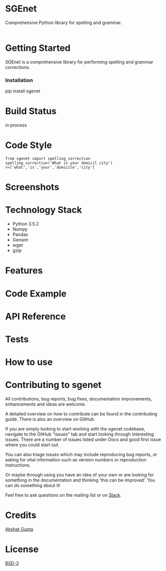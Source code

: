 # SGEnet
Comprehensive Python library for spelling and grammar.<br><br>

# Getting Started
SGEnet is a comprehensive library for performing spelling and grammar corrections.

### Installation
pip install sgenet

# Build Status
in process

# Code Style

```
from sgenet import spelling_correction
spelling_correction('What is your domicil city')
>>['what','is','your','domicile','city']
```

# Screenshots
# Technology Stack
* Python 3.5.2
* Numpy
* Pandas
* Gensim
* wget
* gzip

# Features
# Code Example
# API Reference
# Tests
# How to use
# Contributing to sgenet
All contributions, bug reports, bug fixes, documentation improvements, enhancements and ideas are welcome.

A detailed overview on how to contribute can be found in the contributing guide. There is also an overview on GitHub.

If you are simply looking to start working with the sgenet codebase, navigate to the GitHub "issues" tab and start looking through interesting issues. There are a number of issues listed under Docs and good first issue where you could start out.

You can also triage issues which may include reproducing bug reports, or asking for vital information such as version numbers or reproduction instructions.

Or maybe through using you have an idea of your own or are looking for something in the documentation and thinking ‘this can be improved’. You can do something about it!

Feel free to ask questions on the mailing list or on [Slack](https://robofied.slack.com).

# Credits
[Akshat Gupta](https://in.linkedin.com/in/akshat-rg) <br>

# License
[BSD-3](https://github.com/Robofied/sgenet/blob/master/LICENSE)


